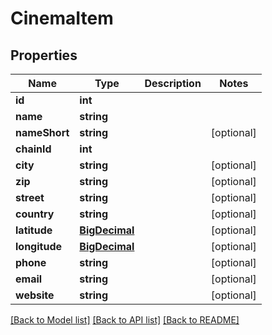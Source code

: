# CinemaItem

## Properties
Name | Type | Description | Notes
------------ | ------------- | ------------- | -------------
**id** | **int** |  | 
**name** | **string** |  | 
**nameShort** | **string** |  | [optional] 
**chainId** | **int** |  | 
**city** | **string** |  | [optional] 
**zip** | **string** |  | [optional] 
**street** | **string** |  | [optional] 
**country** | **string** |  | [optional] 
**latitude** | [**BigDecimal**](BigDecimal.md) |  | [optional] 
**longitude** | [**BigDecimal**](BigDecimal.md) |  | [optional] 
**phone** | **string** |  | [optional] 
**email** | **string** |  | [optional] 
**website** | **string** |  | [optional] 

[[Back to Model list]](../README.md#documentation-for-models) [[Back to API list]](../README.md#documentation-for-api-endpoints) [[Back to README]](../README.md)

